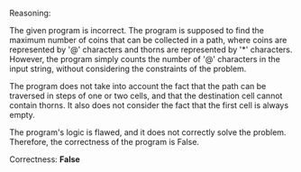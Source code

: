 Reasoning:

The given program is incorrect. The program is supposed to find the maximum number of coins that can be collected in a path, where coins are represented by '@' characters and thorns are represented by '*' characters. However, the program simply counts the number of '@' characters in the input string, without considering the constraints of the problem.

The program does not take into account the fact that the path can be traversed in steps of one or two cells, and that the destination cell cannot contain thorns. It also does not consider the fact that the first cell is always empty.

The program's logic is flawed, and it does not correctly solve the problem. Therefore, the correctness of the program is False.

Correctness: **False**